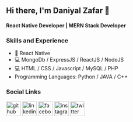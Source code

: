 ## Hi there, I'm Daniyal Zafar 👋
#### React Native Developer | MERN Stack Developer

### Skills and Experience

* 📱 React Native
* 💻 MongoDb / ExpressJS / ReactJS / NodeJS
* 💻 HTML / CSS / Javascript / MySQL / PHP
* Programming Languages: Python / JAVA / C++


### Social Links
[<img src='https://cdn.jsdelivr.net/npm/simple-icons@3.0.1/icons/github.svg' alt='github' height='40'>](https://github.com/daniyalzafar836)  [<img src='https://cdn.jsdelivr.net/npm/simple-icons@3.0.1/icons/linkedin.svg' alt='linkedin' height='40'>](https://www.linkedin.com/in/daniyalzafar836/)  [<img src='https://cdn.jsdelivr.net/npm/simple-icons@3.0.1/icons/facebook.svg' alt='facebook' height='40'>](https://www.facebook.com/daniyalzafar836)  [<img src='https://cdn.jsdelivr.net/npm/simple-icons@3.0.1/icons/instagram.svg' alt='instagram' height='40'>](https://www.instagram.com/daniyalzafar836/)  [<img src='https://cdn.jsdelivr.net/npm/simple-icons@3.0.1/icons/twitter.svg' alt='twitter' height='40'>](https://twitter.com/daniyalzafar836)  

